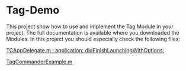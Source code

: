 # Tag-Demo

This project show how to use and implement the Tag Module in your project. The full documentation is available where you downloaded the Modules.
In this project you should especially check the following files:

[TCAppDelegate.m : application: didFinishLaunchingWithOptions:](TCDemo/TCDemo/TCAppDelegate.m)

[TagCommanderExample.m](TCDemo/TCDemo/TagCommanderExample.m)
